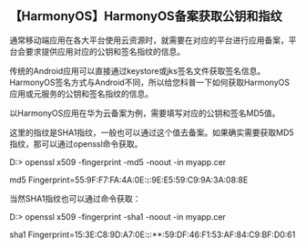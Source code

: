 
## 【HarmonyOS】HarmonyOS备案获取公钥和指纹

通常移动端应用在各大平台使用云资源时，就需要在对应的平台进行应用备案，平台会要求提供应用对应的公钥和签名指纹的信息。

传统的Android应用可以直接通过keystore或jks签名文件获取签名信息。HarmonyOS签名方式与Android不同，所以给您科普一下如何获取HarmonyOS应用或元服务的公钥和签名指纹的信息。

以HarmonyOS应用在华为云备案为例，需要填写对应的公钥和签名MD5值。









这里的指纹是SHA1指纹，一般也可以通过这个值去备案。如果确实需要获取MD5指纹，那可以通过openssl命令获取。

D:\> openssl x509 -fingerprint -md5 -noout -in myapp.cer

md5 Fingerprint=55:9F:F7:FA:4A:0E:**:**:9E:E5:59:C9:9A:3A:08:8E

当然SHA1指纹也可以通过命令获取：

D:\> openssl x509 -fingerprint -sha1 -noout -in myapp.cer

sha1 Fingerprint=15:3E:C8:9D:A7:0E:**:**:**:59:DF:46:F1:53:AF:84:C9:BF:D0:61 

